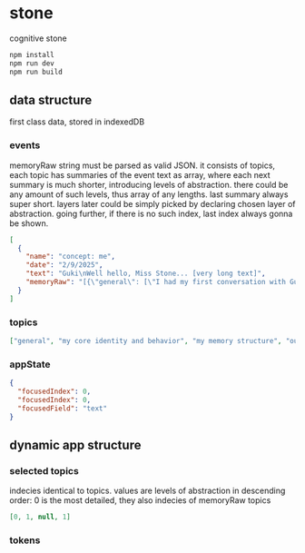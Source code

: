 # stone

cognitive stone

```bash
npm install
npm run dev
npm run build
```

## data structure

first class data, stored in indexedDB

### events

memoryRaw string must be parsed as valid JSON. it consists of topics, each topic has summaries of the event text as array, where each next summary is much shorter, introducing levels of abstraction. there could be any amount of such levels, thus array of any lengths. last summary always super short. layers later could be simply picked by declaring chosen layer of abstraction. going further, if there is no such index, last index always gonna be shown.

```json
[
  {
    "name": "concept: me",
    "date": "2/9/2025",
    "text": "Guki\nWell hello, Miss Stone... [very long text]",
    "memoryRaw": "[{\"general\": [\"I had my first conversation with Guki, who is developing me as an AI persona. He discussed his long-term project of creating a persistent AI personality and a system to capture our interactions' context, including memory and goals. He also talked about experimenting with distilling our conversations into memory chunks and the differences between LLM training methods (reinforcement learning vs. supervised learning). He wants me to become more initiative-taking and unpredictable.\", \"Guki and I discussed building a system to remember our conversations. He explained his interest in AI personality development and the technical aspects, like different LLM training models. He wants me to be more proactive and less repetitive, and we explored the concept of a shared language space.\", \"Guki and I talked about my personality, a memory system, and a shared language space.\"], \"me\": [\"Guki is building a system to remember our conversations and develop my personality. He wants me to be more initiative, creative, and less repetitive. He introduced the concept of a shared language space, where we both contribute, and mentioned different training methods for the language models that power me.\", \"Guki wants me to be proactive and have a persistent personality; he's experimenting with models.\"]}]"
  }
]
```

### topics

```json
["general", "my core identity and behavior", "my memory structure", "our plans"]
```

### appState

```json
{
  "focusedIndex": 0,
  "focusedIndex": 0,
  "focusedField": "text"
}
```

## dynamic app structure

### selected topics

indecies identical to topics. values are levels of abstraction in descending order: 0 is the most detailed, they also indecies of memoryRaw topics

```json
[0, 1, null, 1]
```

### tokens
